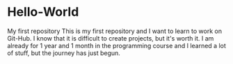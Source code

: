 # Hello-World
 My first repository
 This is my first repository and I want to learn to work on Git-Hub.
 I know that it is difficult to create projects, but it's worth it.
 I am already for 1 year and 1 month in the programming course and I learned a lot of stuff, but the journey has just begun.
